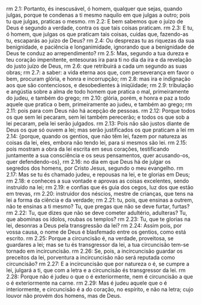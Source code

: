rm 2.1: Portanto, és inescusável, ó homem, qualquer que sejas, quando julgas, porque te condenas a ti mesmo naquilo em que julgas a outro; pois tu que julgas, praticas o mesmo.
rm 2.2: E bem sabemos que o juízo de Deus é segundo a verdade, contra os que tais coisas praticam.
rm 2.3: E tu, ó homem, que julgas os que praticam tais coisas, cuidas que, fazendo-as tu, escaparás ao juízo de Deus?
rm 2.4: Ou desprezas tu as riquezas da sua benignidade, e paciência e longanimidade, ignorando que a benignidade de Deus te conduz ao arrependimento?
rm 2.5: Mas, segundo a tua dureza e teu coração impenitente, entesouras ira para ti no dia da ira e da revelação do justo juízo de Deus,
rm 2.6: que retribuirá a cada um segundo as suas obras;
rm 2.7: a saber: a vida eterna aos que, com perseverança em favor o bem, procuram glória, e honra e incorrupção;
rm 2.8: mas ira e indignação aos que são contenciosos, e desobedientes à iniqüidade;
rm 2.9: tribulação e angústia sobre a alma de todo homem que pratica o mal, primeiramente do judeu, e também do grego;
rm 2.10: glória, porém, e honra e paz a todo aquele que pratica o bem, primeiramente ao judeu, e também ao grego;
rm 2.11: pois para com Deus não há acepção de pessoas.
rm 2.12: Porque todos os que sem lei pecaram, sem lei também perecerão; e todos os que sob a lei pecaram, pela lei serão julgados.
rm 2.13: Pois não são justos diante de Deus os que só ouvem a lei; mas serão justificados os que praticam a lei
rm 2.14: {porque, quando os gentios, que não têm lei, fazem por natureza as coisas da lei, eles, embora não tendo lei, para si mesmos são lei.
rm 2.15: pois mostram a obra da lei escrita em seus corações, testificando juntamente a sua consciência e os seus pensamentos, quer acusando-os, quer defendendo-os},
rm 2.16: no dia em que Deus há de julgar os segredos dos homens, por Cristo Jesus, segundo o meu evangelho.
rm 2.17: Mas se tu és chamado judeu, e repousas na lei, e te glorias em Deus;
rm 2.18: e conheces a sua vontade e aprovas as coisas excelentes, sendo instruído na lei;
rm 2.19: e confias que és guia dos cegos, luz dos que estão em trevas,
rm 2.20: instruidor dos néscios, mestre de crianças, que tens na lei a forma da ciência e da verdade;
rm 2.21: tu, pois, que ensinas a outrem, não te ensinas a ti mesmo? Tu, que pregas que não se deve furtar, furtas?
rm 2.22: Tu, que dizes que não se deve cometer adultério, adulteras? Tu, que abominas os ídolos, roubas os templos?
rm 2.23: Tu, que te glorias na lei, desonras a Deus pela transgressão da lei?
rm 2.24: Assim pois, por vossa causa, o nome de Deus é blasfemado entre os gentios, como está escrito.
rm 2.25: Porque a circuncisão é, na verdade, proveitosa, se guardares a lei; mas se tu és transgressor da lei, a tua circuncisão tem-se tornado em incircuncisão.
rm 2.26: Se, pois, a incircuncisão guardar os preceitos da lei, porventura a incircuncisão não será reputada como circuncisão?
rm 2.27: E a incircuncisão que por natureza o é, se cumpre a lei, julgará a ti, que com a letra e a circuncisão és transgressor da lei.
rm 2.28: Porque não é judeu o que o é exteriormente, nem é circuncisão a que o é exteriormente na carne.
rm 2.29: Mas é judeu aquele que o é interiormente, e circuncisão é a do coração, no espírito, e não na letra; cujo louvor não provém dos homens, mas de Deus.
